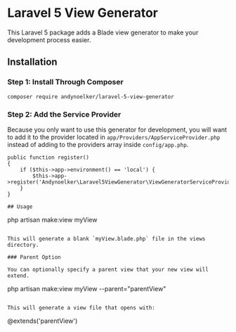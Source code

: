 # Laravel 5 View Generator

This Laravel 5 package adds a Blade view generator to make your development process easier.

## Installation

### Step 1: Install Through Composer

```
composer require andynoelker/laravel-5-view-generator
```

### Step 2: Add the Service Provider

Because you only want to use this generator for development, you will want to add it to the provider located in `app/Providers/AppServiceProvider.php` instead of adding to the providers array inside `config/app.php`.

```
public function register()
{
    if ($this->app->environment() == 'local') {
        $this->app->register('Andynoelker\Laravel5ViewGenerator\ViewGeneratorServiceProvider');
    }
}

## Usage

```
php artisan make:view myView
```

This will generate a blank `myView.blade.php` file in the views directory.

### Parent Option

You can optionally specify a parent view that your new view will extend.

```
php artisan make:view myView --parent="parentView"
```

This will generate a view file that opens with:

```
@extends('parentView')
```

